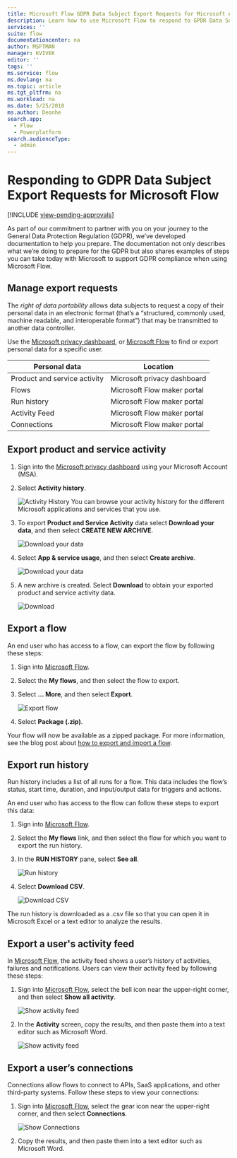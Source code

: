```yaml
---
title: Microsoft Flow GDPR Data Subject Export Requests for Microsoft Accounts (MSA) | Microsoft Docs
description: Learn how to use Microsoft Flow to respond to GPDR Data Subject Export Requests for Microsoft Accounts.
services: ''
suite: flow
documentationcenter: na
author: MSFTMAN
manager: KVIVEK
editor: ''
tags: ''
ms.service: flow
ms.devlang: na
ms.topic: article
ms.tgt_pltfrm: na
ms.workload: na
ms.date: 5/25/2018
ms.author: Deonhe
search.app: 
  - Flow
  - Powerplatform
search.audienceType: 
  - admin
---
```

# Responding to GDPR Data Subject Export Requests for Microsoft Flow
[!INCLUDE [view-pending-approvals](includes/cc-rebrand.md)]

As part of our commitment to partner with you on your journey to the General Data Protection Regulation (GDPR), we’ve developed documentation to help you prepare. The documentation not only describes what we’re doing to prepare for the GDPR but also shares examples of steps you can take today with Microsoft to support GDPR compliance when using Microsoft Flow.

## Manage export requests

The *right of data portability* allows data subjects to request a copy of their personal data in an electronic format (that’s a “structured, commonly used, machine readable, and interoperable format”) that may be transmitted to another data controller.

Use the [Microsoft privacy dashboard](https://account.microsoft.com/privacy/), or [Microsoft Flow](https://flow.microsoft.com/) to find or export personal data for a specific user.

|Personal data|Location|
|-----------------|-------------------|
|Product and service activity|Microsoft privacy dashboard|
|Flows|Microsoft Flow maker portal|
|Run history|Microsoft Flow maker portal|
|Activity Feed|Microsoft Flow maker portal|
|Connections|Microsoft Flow maker portal|

## Export product and service activity

1. Sign into the [Microsoft privacy dashboard](https://account.microsoft.com/privacy/) using your Microsoft Account (MSA).
1. Select **Activity history**.

    ![Activity History](./media/gdpr-dsr-export-msa/activityhistory.png)
    You can browse your activity history for the different Microsoft applications and services that you use.
1. To export **Product and Service Activity** data select **Download your data**, and then select **CREATE NEW ARCHIVE**.

    ![Download your data](./media/gdpr-dsr-export-msa/downloaddata.png)

1. Select **App & service usage**, and then select **Create archive**.

    ![Download your data](./media/gdpr-dsr-export-msa/create-archive.png)
1. A new archive is created. Select **Download** to obtain your exported product and service activity data.

    ![Download](./media/gdpr-dsr-export-msa/download.png)

## Export a flow

An end user who has access to a flow, can export the flow by following these steps:

1. Sign into [Microsoft Flow](https://flow.microsoft.com/).

1. Select the **My flows**, and then select the flow to export.

1. Select **… More**, and then select **Export**.

    ![Export flow](./media/gdpr-dsr-export/export-flow.png)

1. Select **Package (.zip)**.

Your flow will now be available as a zipped package. For more information, see the blog post about [how to export and import a flow](https://flow.microsoft.com/blog/import-export-bap-packages/).

## Export run history

Run history includes a list of all runs for a flow. This data includes the flow’s status, start time, duration, and input/output data for triggers and actions.

An end user who has access to the flow can follow these steps to export this data:

1. Sign into [Microsoft Flow](https://flow.microsoft.com/).
1. Select the **My flows** link, and then select the flow for which you want to export the run history.
1. In the **RUN HISTORY** pane, select **See all**.

    ![Run history](./media/gdpr-dsr-export/run-history.png)

1. Select **Download CSV**.

    ![Download CSV](./media/gdpr-dsr-export/download-csv.png)

The run history is downloaded as a .csv file so that you can open it in Microsoft Excel or a text editor to analyze the results.

## Export a user's activity feed

In [Microsoft Flow](https://flow.microsoft.com/), the activity feed shows a user’s history of activities, failures and notifications. Users can view their activity feed by following these steps:

1. Sign into [Microsoft Flow](http://flow.microsoft.com/), select the bell icon near the upper-right corner, and then select **Show all activity**.

    ![Show activity feed](./media/gdpr-dsr-export/show-activity-feed.png)

1. In the **Activity** screen, copy the results, and then paste them into a text editor such as Microsoft Word.

    ![Show activity feed](./media/gdpr-dsr-export/export-activity-feed.png)

## Export a user’s connections

Connections allow flows to connect to APIs, SaaS applications, and other third-party systems. Follow these steps to view your connections:

1. Sign into [Microsoft Flow](http://flow.microsoft.com/), select the gear icon near the upper-right corner, and then select **Connections**.

    ![Show Connections](./media/gdpr-dsr-export/show-connections.png)
1. Copy the results, and then paste them into a text editor such as Microsoft Word.
